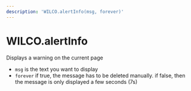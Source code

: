 ```yaml
---
description: 'WILCO.alertInfo(msg, forever)'
---
```


# WILCO.alertInfo

Displays a warning on the current page

* `msg` is the text you want to display
* `forever` if true, the message has to be deleted manually. if false, then the message is only displayed a few seconds \(7s\)

